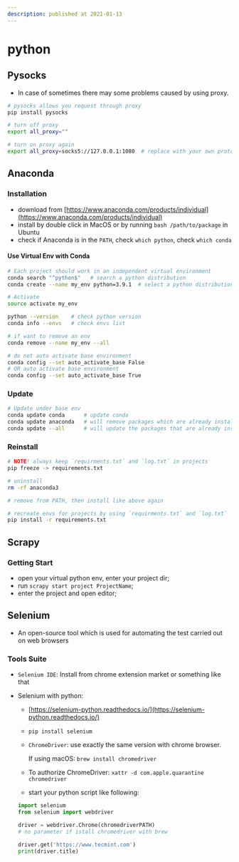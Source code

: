 ```yaml
---
description: published at 2021-01-13
---
```


# python

## Pysocks

* In case of sometimes there may some problems caused by using proxy.

```bash
# pysocks allows you request through proxy
pip install pysocks

# turn off proxy
export all_proxy=""

# turn on proxy again
export all_proxy=socks5://127.0.0.1:1080  # replace with your own protocol and port
```

## Anaconda

### Installation

* download from [https://www.anaconda.com/products/individual](https://www.anaconda.com/products/individual)
* install by double click in MacOS or by running `bash /path/to/package` in Ubuntu
* check if Anaconda is in the `PATH`, check `which python`, check `which conda`

#### Use Virtual Env with Conda

```bash
# Each project should work in an independent virtual environment
conda search "^python$"   # search a python distribution
conda create --name my_env python=3.9.1  # select a python distribution

# Activate
source activate my_env

python --version    # check python version
conda info --envs   # check envs list

# if want to remove an env
conda remove --name my_env --all

# do not auto activate base environment
conda config --set auto_activate_base False
# OR auto activate base environment
conda config --set auto_activate_base True
```

### Update

```bash
# Update under base env
conda update conda      # update conda
conda update anaconda   # will remove packages which are already installed and install whole new version
conda update --all      # will update the packages that are already installed
```

### Reinstall

```bash
# NOTE! always keep `requirments.txt` and `log.txt` in projects
pip freeze -> requirements.txt

# uninstall
rm -rf anaconda3

# remove from PATH, then install like above again

# recreate envs for projects by using `requirments.txt` and `log.txt`
pip install -r requirements.txt
```

## Scrapy

### Getting Start

* open  your virtual python env, enter your project dir;
* run `scrapy start project ProjectName`;
* enter the project and open editor;

## Selenium

* An open-source tool which is used for automating the test carried out on web browsers

### Tools Suite

* `Selenium IDE`: Install from chrome extension market or something like that
* Selenium with python:

  * [https://selenium-python.readthedocs.io/](https://selenium-python.readthedocs.io/)
  * `pip install selenium`
  * `ChromeDriver`: use exactly the same version with chrome browser.

    If using macOS: `brew install chromedriver`

  * To authorize ChromeDriver: `xattr -d com.apple.quarantine chromedriver`
  * start your python script like following:

  ```python
  import selenium
  from selenium import webdriver

  driver = webdriver.Chrome(chromedriverPATH)
  # no parameter if istall chromedriver with brew

  driver.get('https://www.tecmint.com')
  print(driver.title)
  ```

